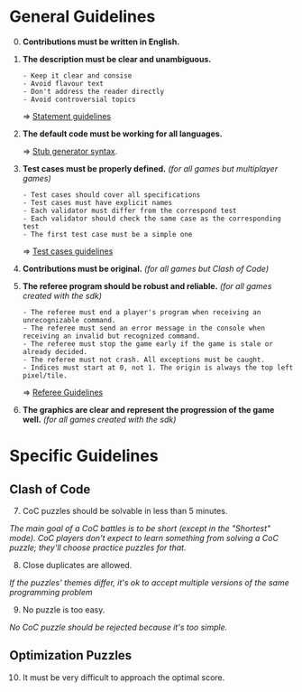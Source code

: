 # General Guidelines

0. **Contributions must be written in English.**

1. **The description must be clear and unambiguous.**

	```
	- Keep it clear and consise
	- Avoid flavour text
	- Don't address the reader directly
	- Avoid controversial topics
	```

 	=> [Statement guidelines](pages/technical/statement.md#guidelines)

2. **The default code must be working for all languages.**

	=> [Stub generator syntax](pages/technical/stub.md).

3. **Test cases must be properly defined.** _(for all games but multiplayer games)_

	```
	- Test cases should cover all specifications
	- Test cases must have explicit names
	- Each validator must differ from the correspond test
	- Each validator should check the same case as the corresponding test
	- The first test case must be a simple one
	```

	=> [Test cases guidelines](pages/technical/testcase.md#guidelines)

4. **Contributions must be original.** _(for all games but Clash of Code)_

5. **The referee program should be robust and reliable.** _(for all games created with the sdk)_

	```
	- The referee must end a player's program when receiving an unrecognizable command.
	- The referee must send an error message in the console when receiving an invalid but recognized command.
	- The referee must stop the game early if the game is stale or already decided.
	- The referee must not crash. All exceptions must be caught.
	- Indices must start at 0, not 1. The origin is always the top left pixel/tile.
	```

	=> [Referee Guidelines](pages/types/game.md#guidelines)

6. **The graphics are clear and represent the progression of the game well.** _(for all games created with the sdk)_


# Specific Guidelines

## Clash of Code

7. CoC puzzles should be solvable in less than 5 minutes.

_The main goal of a CoC battles is to be short (except in the "Shortest" mode). CoC players don't expect to learn something from solving a CoC puzzle; they'll choose practice puzzles for that._

8. Close duplicates are allowed.

_If the puzzles' themes differ, it's ok to accept multiple versions of the same programming problem_

9. No puzzle is too easy.

_No CoC puzzle should be rejected because it's too simple._


## Optimization Puzzles

10. It must be very difficult to approach the optimal score.


